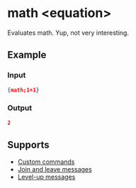 # math <equation\>

Evaluates math. Yup, not very interesting.

## Example

### Input

```json
{math;1+1}
```

### Output

```json
2
```

## Supports

* [Custom commands](/Modules/custom_commands/)
* [Join and leave messages](/Modules/join_leave_messages/)
* [Level-up messages](/Modules/levels/)
